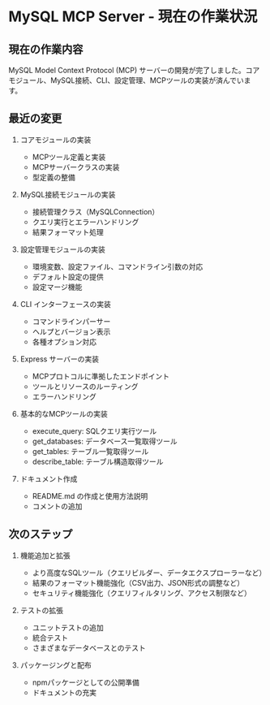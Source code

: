 # MySQL MCP Server - 現在の作業状況

## 現在の作業内容
MySQL Model Context Protocol (MCP) サーバーの開発が完了しました。コアモジュール、MySQL接続、CLI、設定管理、MCPツールの実装が済んでいます。

## 最近の変更
1. コアモジュールの実装
   - MCPツール定義と実装
   - MCPサーバークラスの実装
   - 型定義の整備

2. MySQL接続モジュールの実装
   - 接続管理クラス（MySQLConnection）
   - クエリ実行とエラーハンドリング
   - 結果フォーマット処理

3. 設定管理モジュールの実装
   - 環境変数、設定ファイル、コマンドライン引数の対応
   - デフォルト設定の提供
   - 設定マージ機能

4. CLI インターフェースの実装
   - コマンドラインパーサー
   - ヘルプとバージョン表示
   - 各種オプション対応

5. Express サーバーの実装
   - MCPプロトコルに準拠したエンドポイント
   - ツールとリソースのルーティング
   - エラーハンドリング

6. 基本的なMCPツールの実装
   - execute_query: SQLクエリ実行ツール
   - get_databases: データベース一覧取得ツール
   - get_tables: テーブル一覧取得ツール
   - describe_table: テーブル構造取得ツール

7. ドキュメント作成
   - README.md の作成と使用方法説明
   - コメントの追加

## 次のステップ
1. 機能追加と拡張
   - より高度なSQLツール（クエリビルダー、データエクスプローラーなど）
   - 結果のフォーマット機能強化（CSV出力、JSON形式の調整など）
   - セキュリティ機能強化（クエリフィルタリング、アクセス制限など）

2. テストの拡張
   - ユニットテストの追加
   - 統合テスト
   - さまざまなデータベースとのテスト

3. パッケージングと配布
   - npmパッケージとしての公開準備
   - ドキュメントの充実
